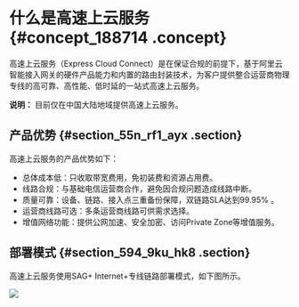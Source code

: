 # 什么是高速上云服务 {#concept_188714 .concept}

高速上云服务（Express Cloud Connect）是在保证合规的前提下，基于阿里云智能接入网关的硬件产品能力和内置的路由封装技术，为客户提供整合运营商物理专线的高可靠、高性能、低时延的一站式高速上云服务。

**说明：** 目前仅在中国大陆地域提供高速上云服务。

## 产品优势 {#section_55n_rf1_ayx .section}

高速上云服务的产品优势如下：

-   总体成本低：只收取带宽费用，免初装费和资源占用费。
-   线路合规：与基础电信运营商合作，避免因合规问题造成线路中断。
-   质量可靠：设备、链路、接入点三重备份保障，双链路SLA达到99.95% 。
-   运营商线路可选：多条运营商线路可供需求选择。
-   增值网络功能：提供公网加速、安全加密、访问Private Zone等增值服务。

## 部署模式 {#section_594_9ku_hk8 .section}

高速上云服务使用SAG+ Internet+专线链路部署模式，如下图所示。

![](http://static-aliyun-doc.oss-cn-hangzhou.aliyuncs.com/assets/img/83738/155729298745512_zh-CN.png)

